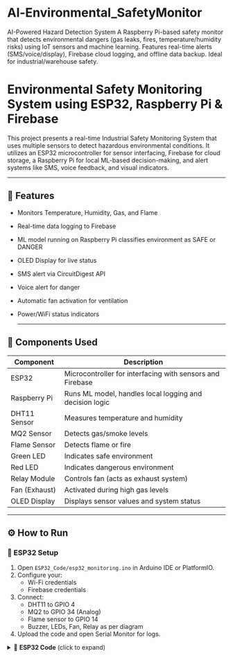 # Al-Environmental_SafetyMonitor
AI-Powered Hazard Detection System  A Raspberry Pi-based safety monitor that detects environmental dangers (gas leaks, fires, temperature/humidity risks) using IoT sensors and machine learning. Features real-time alerts (SMS/voice/display), Firebase cloud logging, and offline data backup. Ideal for industrial/warehouse safety.



# Environmental Safety Monitoring System using ESP32, Raspberry Pi & Firebase

This project presents a real-time Industrial Safety Monitoring System that uses multiple sensors to detect hazardous environmental conditions. It utilizes an ESP32 microcontroller for sensor interfacing, Firebase for cloud storage, a Raspberry Pi for local ML-based decision-making, and alert systems like SMS, voice feedback, and visual indicators.

---

## 🔧 Features

- Monitors Temperature, Humidity, Gas, and Flame
- Real-time data logging to Firebase
- ML model running on Raspberry Pi classifies environment as SAFE or DANGER
- OLED Display for live status
- SMS alert via CircuitDigest API
- Voice alert for danger
- Automatic fan activation for ventilation
- Power/WiFi status indicators

  ---

## 🔧 Components Used

| Component       | Description                                             |
|----------------|---------------------------------------------------------|
| ESP32           | Microcontroller for interfacing with sensors and Firebase |
| Raspberry Pi    | Runs ML model, handles local logging and decision logic |
| DHT11 Sensor    | Measures temperature and humidity                       |
| MQ2 Sensor      | Detects gas/smoke levels                                |
| Flame Sensor    | Detects flame or fire                                   |
| Green LED       | Indicates safe environment                              |
| Red LED         | Indicates dangerous environment                         |
| Relay Module    | Controls fan (acts as exhaust system)                   |
| Fan (Exhaust)   | Activated during high gas levels                        |
| OLED Display    | Displays sensor values and system status                |

---

## ⚙️ How to Run

### 🧠 ESP32 Setup

1. Open `ESP32_Code/esp32_monitoring.ino` in Arduino IDE or PlatformIO.
2. Configure your:
   - Wi-Fi credentials
   - Firebase credentials
3. Connect:
   - DHT11 to GPIO 4
   - MQ2 to GPIO 34 (Analog)
   - Flame sensor to GPIO 14
   - Buzzer, LEDs, Fan, Relay as per diagram
4. Upload the code and open Serial Monitor for logs.

<details>
<summary>📄 <strong>ESP32 Code</strong> (click to expand)</summary>

```cpp
#include <WiFi.h>
#include <FirebaseESP32.h>
#include <DHT.h>

// Firebase Credentials
#define API_KEY "YOUR_FIREBASE_API_KEY"
#define DATABASE_URL "https://your-project-id.firebaseio.com"
#define USER_EMAIL "your-email@example.com"
#define USER_PASSWORD "your-password"

// WiFi Credentials
#define WIFI_SSID "YOUR_WIFI_SSID"
#define WIFI_PASSWORD "YOUR_WIFI_PASSWORD"

// Sensor Pins
#define DHTPIN 4
#define DHTTYPE DHT11
#define FLAME_SENSOR_PIN 14
#define MQ2_SENSOR_PIN 34

// Output Pins
#define BUZZER_PIN 12
#define RED_PIN 25
#define GREEN_PIN 26
#define BLUE_PIN 27
#define RELAY_FAN_PIN 33

DHT dht(DHTPIN, DHTTYPE);
FirebaseData fbdo;
FirebaseAuth firebaseAuth;
FirebaseConfig firebaseConfig;
bool firebaseInitialized = false;

void setup() {
  Serial.begin(115200);
  dht.begin();
  pinMode(FLAME_SENSOR_PIN, INPUT);
  pinMode(MQ2_SENSOR_PIN, INPUT);
  pinMode(BUZZER_PIN, OUTPUT);
  pinMode(RED_PIN, OUTPUT);
  pinMode(GREEN_PIN, OUTPUT);
  pinMode(BLUE_PIN, OUTPUT);
  pinMode(RELAY_FAN_PIN, OUTPUT);

  digitalWrite(BUZZER_PIN, LOW);
  digitalWrite(RED_PIN, LOW);
  digitalWrite(GREEN_PIN, LOW);
  digitalWrite(BLUE_PIN, LOW);
  digitalWrite(RELAY_FAN_PIN, HIGH);

  Serial.print("🔌 Connecting to WiFi");
  WiFi.begin(WIFI_SSID, WIFI_PASSWORD);
  int attempts = 0;
  while (WiFi.status() != WL_CONNECTED && attempts < 20) {
    digitalWrite(BLUE_PIN, HIGH);
    delay(300);
    digitalWrite(BLUE_PIN, LOW);
    delay(300);
    Serial.print(".");
    attempts++;
  }

  if (WiFi.status() == WL_CONNECTED) {
    Serial.println("\n✅ WiFi Connected");
    digitalWrite(BLUE_PIN, HIGH);
    firebaseConfig.api_key = API_KEY;
    firebaseConfig.database_url = DATABASE_URL;
    firebaseAuth.user.email = USER_EMAIL;
    firebaseAuth.user.password = USER_PASSWORD;
    Firebase.begin(&firebaseConfig, &firebaseAuth);
    Firebase.reconnectWiFi(true);
    firebaseInitialized = true;
  } else {
    Serial.println("\n❌ WiFi Connection Failed");
    digitalWrite(BLUE_PIN, LOW);
    firebaseInitialized = false;
  }
}

void checkWiFiAndFirebase() {
  if (WiFi.status() != WL_CONNECTED) {
    Serial.println("🔄 Reconnecting WiFi...");
    WiFi.begin(WIFI_SSID, WIFI_PASSWORD);
    delay(5000);
    if (WiFi.status() == WL_CONNECTED) {
      Serial.println("✅ WiFi Reconnected");
      digitalWrite(BLUE_PIN, HIGH);
      if (!firebaseInitialized) {
        firebaseConfig.api_key = API_KEY;
        firebaseConfig.database_url = DATABASE_URL;
        firebaseAuth.user.email = USER_EMAIL;
        firebaseAuth.user.password = USER_PASSWORD;
        Firebase.begin(&firebaseConfig, &firebaseAuth);
        Firebase.reconnectWiFi(true);
        firebaseInitialized = true;
        Serial.println("✅ Firebase Initialized");
      }
    } else {
      Serial.println("❌ WiFi still not connected");
      digitalWrite(BLUE_PIN, LOW);
      firebaseInitialized = false;
    }
  }
}

void sendToFirebase(float temp, float hum, bool flame, int gas) {
  if (WiFi.status() == WL_CONNECTED) {
    Firebase.setFloat(fbdo, "/SensorData/temperature", temp);
    Firebase.setFloat(fbdo, "/SensorData/humidity", hum);
    Firebase.setBool(fbdo, "/SensorData/flame", flame);
    Firebase.setInt(fbdo, "/SensorData/gas", gas);
    Serial.println("📡 Data sent to Firebase");
  } else {
    Serial.println("❌ WiFi not connected");
  }
}

void alertBlink(int durationMillis) {
  unsigned long start = millis();
  while (millis() - start < durationMillis) {
    digitalWrite(RED_PIN, HIGH);
    digitalWrite(BUZZER_PIN, HIGH);
    delay(250);
    digitalWrite(RED_PIN, LOW);
    digitalWrite(BUZZER_PIN, LOW);
    delay(250);
  }
}

void loop() {
  checkWiFiAndFirebase();
  float temp = dht.readTemperature();
  float hum = dht.readHumidity();
  bool flameDetected = digitalRead(FLAME_SENSOR_PIN) == LOW;
  int gasValue = analogRead(MQ2_SENSOR_PIN);

  if (isnan(temp) || isnan(hum)) {
    Serial.println("❌ DHT Read Failed!");
    delay(5000);
    return;
  }

  Serial.printf("🌡 Temp: %.2f °C\n", temp);
  Serial.printf("💧 Hum: %.2f %%\n", hum);
  Serial.printf("🔥 Flame: %s\n", flameDetected ? "YES" : "NO");
  Serial.printf("🌫 Gas: %d\n", gasValue);

  sendToFirebase(temp, hum, flameDetected, gasValue);

  if (flameDetected || gasValue > 1500) {
    Serial.println("⚠ ALERT: Flame or Gas Detected");
    digitalWrite(RELAY_FAN_PIN, LOW);
    digitalWrite(GREEN_PIN, LOW);
    alertBlink(5000);
  } else {
    Serial.println("✅ Safe");
    digitalWrite(RELAY_FAN_PIN, HIGH);
    digitalWrite(GREEN_PIN, HIGH);
    digitalWrite(BUZZER_PIN, LOW);
    digitalWrite(RED_PIN, LOW);
  }

  delay(2000);
}
```
---
## 📦 Dependencies (Install These on Raspberry Pi)

Run the following commands on your Raspberry Pi terminal:

```bash
sudo apt update
sudo apt install python3-pip espeak -y
```
## Install required Python libraries
```bash
pip3 install firebase-admin pandas joblib requests pillow adafruit-circuitpython-ssd1306
```
